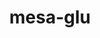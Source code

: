 ---
title: "mesa-glu"
layout: cache
categories: [package, v0.22.1]
meta: {"versions": ["9.0.2"], "compilers": ["gcc@=11.1.0", "gcc@=11.4.0"], "oss": ["ubuntu20.04", "ubuntu22.04"], "platforms": ["linux"], "targets": ["x86_64_v3"], "stacks": ["data-vis-sdk", "e4s", "root"], "num_specs": 4, "num_specs_by_stack": {"root": 4, "data-vis-sdk": 2, "e4s": 2}}
spec_details: [{"hash": "6pxgw6ejffcglh3klxlw7b2tnckfao6p", "compiler": "gcc@=11.1.0", "versions": ["9.0.2"], "os": "ubuntu20.04", "platform": "linux", "target": "x86_64_v3", "variants": ["build_system=autotools", "patches=3d03e55"], "stacks": ["root", "data-vis-sdk"], "size": "-", "tarball": "https://binaries.spack.io/v0.22.1/build_cache/linux-ubuntu20.04-x86_64_v3/gcc-11.1.0/mesa-glu-9.0.2/linux-ubuntu20.04-x86_64_v3-gcc-11.1.0-mesa-glu-9.0.2-6pxgw6ejffcglh3klxlw7b2tnckfao6p.spack"}, {"hash": "ci2ynwxh4w2isitbw7siqdblm6qiatzf", "compiler": "gcc@=11.1.0", "versions": ["9.0.2"], "os": "ubuntu20.04", "platform": "linux", "target": "x86_64_v3", "variants": ["build_system=autotools", "patches=3d03e55"], "stacks": ["root", "data-vis-sdk"], "size": "-", "tarball": "https://binaries.spack.io/v0.22.1/build_cache/linux-ubuntu20.04-x86_64_v3/gcc-11.1.0/mesa-glu-9.0.2/linux-ubuntu20.04-x86_64_v3-gcc-11.1.0-mesa-glu-9.0.2-ci2ynwxh4w2isitbw7siqdblm6qiatzf.spack"}, {"hash": "ignevbjbithra2zcaybmd3t345gonav7", "compiler": "gcc@=11.4.0", "versions": ["9.0.2"], "os": "ubuntu22.04", "platform": "linux", "target": "x86_64_v3", "variants": ["build_system=autotools", "patches=3d03e55"], "stacks": ["e4s", "root"], "size": "-", "tarball": "https://binaries.spack.io/v0.22.1/build_cache/linux-ubuntu22.04-x86_64_v3/gcc-11.4.0/mesa-glu-9.0.2/linux-ubuntu22.04-x86_64_v3-gcc-11.4.0-mesa-glu-9.0.2-ignevbjbithra2zcaybmd3t345gonav7.spack"}, {"hash": "3gomurecbq5tkismv2xcmxvxajlw3nk2", "compiler": "gcc@=11.4.0", "versions": ["9.0.2"], "os": "ubuntu22.04", "platform": "linux", "target": "x86_64_v3", "variants": ["build_system=autotools", "patches=3d03e55"], "stacks": ["e4s", "root"], "size": "-", "tarball": "https://binaries.spack.io/v0.22.1/build_cache/linux-ubuntu22.04-x86_64_v3/gcc-11.4.0/mesa-glu-9.0.2/linux-ubuntu22.04-x86_64_v3-gcc-11.4.0-mesa-glu-9.0.2-3gomurecbq5tkismv2xcmxvxajlw3nk2.spack"}]
---